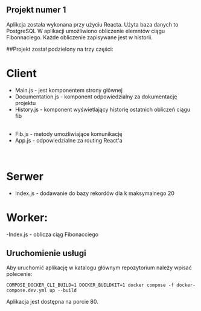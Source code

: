 ## Projekt numer 1
Aplikcja została wykonana przy użyciu Reacta. Użyta baza danych to PostgreSQL
W aplikacji umożliwiono obliczenie elemntów ciągu Fibonnaciego. Każde obliczenie zapisywane jest w historii.</p>
##Projekt został podzielony na trzy części:

# Client
- Main.js - jest komponentem strony głównej<br/>
- Documentation.js - komponent odpowiedzialny za dokumentację projektu<br/>
- History.js - komponent wyświetlający historię ostatnich obliczeń ciągu fib</p><br/>
- Fib.js - metody umożliwiające komunikację<br/>
- App.js - odpowiedzialne za routing React'a</p><br/>
 
# Serwer
- Index.js - dodawanie do bazy rekordów dla k maksymalnego 20
 
# Worker:
-Index.js - oblicza ciąg Fibonacciego
## Uruchomienie usługi
Aby uruchomić aplikację w katalogu głównym repozytorium należy wpisać polecenie:

`COMPOSE_DOCKER_CLI_BUILD=1 DOCKER_BUILDKIT=1 docker compose -f docker-compose.dev.yml up --build`

Aplikacja jest dostępna na porcie 80.

